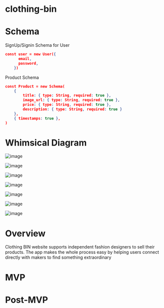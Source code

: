# clothing-bin


# Schema


SignUp/Signin Schema for User
```JSON
const user = new User({
      email,
      password,
    })
```
    
Product Schema
```JSON
const Product = new Schema(
    {
        title: { type: String, required: true },
        image_url: { type: String, required: true },
        price: { type: String, required: true },
        description: { type: String, required: true }
    },
    { timestamps: true },
)
```

# Whimsical Diagram

![image](https://user-images.githubusercontent.com/84349667/126210996-d7639675-c9bc-4ded-872a-9a977c9a0904.png)

![image](https://user-images.githubusercontent.com/84349667/126211673-b4cfc1ae-6a4e-4f22-8ac0-074fd7111938.png)

![image](https://user-images.githubusercontent.com/84349667/126212030-6593bb41-f160-432a-939b-525ff641b80c.png)

![image](https://user-images.githubusercontent.com/84349667/126212765-e986bca1-7f45-4c77-859b-8eca655fdb70.png)

![image](https://user-images.githubusercontent.com/84349667/126213211-5c47083f-f9d5-4b15-907a-ea66d2e8239d.png)

![image](https://user-images.githubusercontent.com/84349667/126213395-0a80bba5-79e3-4b53-afd8-94fb3ed6ff7a.png)

![image](https://user-images.githubusercontent.com/84349667/126213997-c70a3c0d-3597-43df-9bbf-21699228f97d.png)



# Overview

Clothing BIN website supports independent fashion designers to sell their products. The app makes the whole process easy by helping users connect directly with makers to find something extraordinary

# MVP
# Post-MVP
